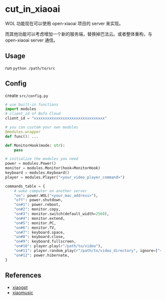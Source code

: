 # cut_in_xiaoai

WOL 功能现在可以使用 open-xiaoai 项目的 server 来实现。

而其他功能可以考虑增加一个新的服务端，替换掉巴法云。或者整体重构，与 open-xiaoai server 通信。

## Usage

run `python /path/to/src`

## Config

create `src/config.py`

```python
# use built-in functions
import modules
# client_id of Bafa Cloud
client_id = "xxxxxxxxxxxxxxxxxxxxxxxxxxxxxxxx"

# you can custom your own modules
@modules.wrapper
def func(): ...

def MonitorHook(mode: str):
    pass

# initialize the modules you need
power = modules.Power()
monitor = modules.Monitor(hook=MonitorHook)
keyboard = modules.Keyboard()
player = modules.Player("<your_video_player_command>")

commands_table = {
    # wake computer on another server
    "on": power.WOL("<your_mac_address>"),
    "off": power.shutdown,
    "on#1": power.reboot,
    "on#2": monitor.copy,
    "on#3": monitor.switch(default_width=2560),
    "on#4": monitor.extend,
    "on#5": monitor.PC,
    "on#6": monitor.TV,
    "on#7": keyboard.space,
    "on#8": keyboard.close,
    "on#9": keyboard.fullscreen,
    "on#10": player.play(r"/path/to/video"),
    "on#11": player.random_play(r"/path/to/video_directory", ignore=["<video_name>"]),
    "on#12": power.hibernate,
}
```

## References

- [xiaogpt](https://github.com/yihong0618/xiaogpt?tab=readme-ov-file)
- [xiaomusic](https://github.com/hanxi/xiaomusic)
